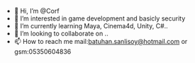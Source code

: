- 👋 Hi, I’m @Corf
- 👀 I’m interested in game development and basicly security 
- 🌱 I’m currently learning Maya, Cinema4d, Unity, C#..
- 💞️ I’m looking to collaborate on ..
- 📫 How to reach me mail:batuhan.sanlisoy@hotmail.com or gsm:05350604836

<!---
Corf1864/Corf1864 is a ✨ special ✨ repository because its `README.md` (this file) appears on your GitHub profile.
You can click the Preview link to take a look at your changes.
--->
